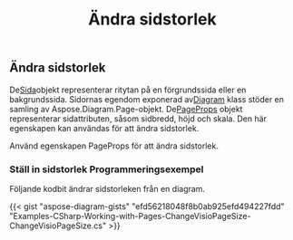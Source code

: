 ﻿---
title: Ändra sidstorlek
type: docs
weight: 10
url: /sv/net/change-page-size/
description: Det här avsnittet förklarar hur du ändrar sidans storlek i en visio-fil med Aspose.Diagram.
---
## **Ändra sidstorlek**

 De[Sida](http://www.aspose.com/api/net/diagram/aspose.diagram/page)objekt representerar ritytan på en förgrundssida eller en bakgrundssida. Sidornas egendom exponerad av[Diagram](http://www.aspose.com/api/net/diagram/aspose.diagram/diagram) klass stöder en samling av Aspose.Diagram.Page-objekt.
 De[PageProps](https://reference.aspose.com/diagram/net/aspose.diagram/pagesheet/properties/pageprops) objekt representerar sidattributen, såsom sidbredd, höjd och skala. Den här egenskapen kan användas för att ändra sidstorlek.

Använd egenskapen PageProps för att ändra sidstorlek.
### **Ställ in sidstorlek Programmeringsexempel**
Följande kodbit ändrar sidstorleken från en diagram.

{{< gist "aspose-diagram-gists" "efd56218048f8b0ab925efd494227fdd" "Examples-CSharp-Working-with-Pages-ChangeVisioPageSize-ChangeVisioPageSize.cs" >}}
